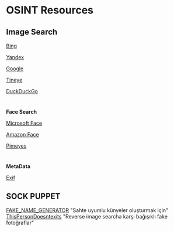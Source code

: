 # OSINT Resources

## Image Search

[Bing](https://www.bing.com/visualsearch)

[Yandex](https://yandex.ru/images/)

[Google](https://images.google.com/)

[Tineye](https://tineye.com/)

[DuckDuckGo](https://duckduckgo.com)

#

**Face Search**

[Microsoft Face](https://azure.microsoft.com/en-au/services/cognitive-services/face/#demo)

[Amazon Face](http://aws.amazon.com/rekognition) 

[Pimeyes](https://pimeyes.com/en)
#

**MetaData**

[Exif](http://exif.regex.info/exif.cgi)

## SOCK PUPPET
[FAKE_NAME_GENERATOR](https://www.fakenamegenerator.com/)
"Sahte uyumlu künyeler oluşturmak için"
[ThisPersonDoesntexits](https://this-person-does-not-exist.com/)
"Reverse image searcha karşı bağışıklı fake fotoğraflar"


